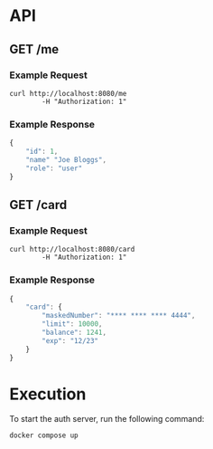 # API

## GET /me

### Example Request

```
curl http://localhost:8080/me
        -H "Authorization: 1"
```

### Example Response

```javascript
{
    "id": 1,
    "name" "Joe Bloggs",
    "role": "user"
}
```

## GET /card

### Example Request

```
curl http://localhost:8080/card
        -H "Authorization: 1"
```

### Example Response

```javascript
{
    "card": {
        "maskedNumber": "**** **** **** 4444",
        "limit": 10000,
        "balance": 1241,
        "exp": "12/23"
    }
}
```

# Execution

To start the auth server, run the following command:

    docker compose up
